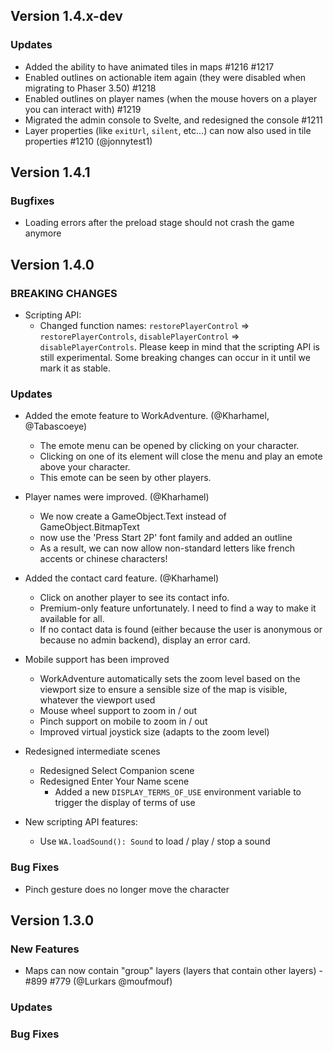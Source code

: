 ## Version 1.4.x-dev

### Updates

- Added the ability to have animated tiles in maps #1216 #1217
- Enabled outlines on actionable item again (they were disabled when migrating to Phaser 3.50) #1218
- Enabled outlines on player names (when the mouse hovers on a player you can interact with) #1219
- Migrated the admin console to Svelte, and redesigned the console #1211
- Layer properties (like `exitUrl`, `silent`, etc...) can now also used in tile properties #1210 (@jonnytest1)

## Version 1.4.1

### Bugfixes

- Loading errors after the preload stage should not crash the game anymore

## Version 1.4.0

### BREAKING CHANGES

- Scripting API:
  - Changed function names: `restorePlayerControl` => `restorePlayerControls`, `disablePlayerControl` => `disablePlayerControls`.
    Please keep in mind that the scripting API is still experimental. Some breaking changes can occur in it until we mark it as stable.

### Updates

- Added the emote feature to WorkAdventure. (@Kharhamel, @Tabascoeye)
  - The emote menu can be opened by clicking on your character. 
  -  Clicking on one of its element will close the menu and play an emote above your character. 
  -  This emote can be seen by other players.
- Player names were improved. (@Kharhamel)
  - We now create a GameObject.Text instead of GameObject.BitmapText
  - now use the 'Press Start 2P' font family and added an outline
  - As a result, we can now allow non-standard letters like french accents or chinese characters!
  
- Added the contact card feature. (@Kharhamel)
  - Click on another player to see its contact info.
  - Premium-only feature unfortunately. I need to find a way to make it available for all.
  - If no contact data is found (either because the user is anonymous or because no admin backend), display an error card.

- Mobile support has been improved
  - WorkAdventure automatically sets the zoom level based on the viewport size to ensure a sensible size of the map is visible, whatever the viewport used
  - Mouse wheel support to zoom in / out
  - Pinch support on mobile to zoom in / out
  - Improved virtual joystick size (adapts to the zoom level)
- Redesigned intermediate scenes
  - Redesigned Select Companion scene
  - Redesigned Enter Your Name scene
    - Added a new `DISPLAY_TERMS_OF_USE` environment variable to trigger the display of terms of use  
- New scripting API features:
  - Use `WA.loadSound(): Sound` to load / play / stop a sound

### Bug Fixes

- Pinch gesture does no longer move the character

## Version 1.3.0

### New Features

* Maps can now contain "group" layers (layers that contain other layers) - #899 #779 (@Lurkars @moufmouf)

### Updates


### Bug Fixes
